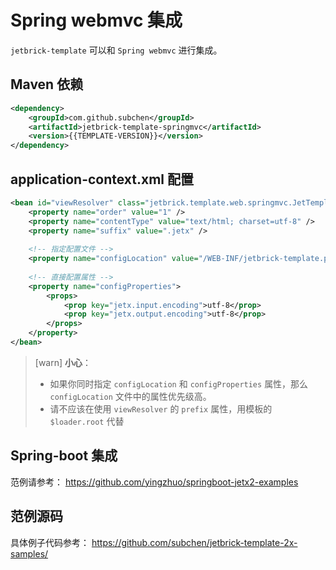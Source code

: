 Spring webmvc 集成
==============================

`jetbrick-template` 可以和 `Spring webmvc` 进行集成。


Maven 依赖
------------------

```xml
<dependency>
    <groupId>com.github.subchen</groupId>
    <artifactId>jetbrick-template-springmvc</artifactId>
    <version>{{TEMPLATE-VERSION}}</version>
</dependency>
```

application-context.xml 配置
----------------------------------------------

```xml
<bean id="viewResolver" class="jetbrick.template.web.springmvc.JetTemplateViewResolver">
    <property name="order" value="1" />
    <property name="contentType" value="text/html; charset=utf-8" />
    <property name="suffix" value=".jetx" />
    
    <!-- 指定配置文件 -->
    <property name="configLocation" value="/WEB-INF/jetbrick-template.properties" />
    
    <!-- 直接配置属性 -->
    <property name="configProperties">
        <props>
            <prop key="jetx.input.encoding">utf-8</prop>
            <prop key="jetx.output.encoding">utf-8</prop>
        </props>
    </property>
</bean>
```

> [warn] **小心**：
> * 如果你同时指定 `configLocation` 和 `configProperties` 属性，那么 `configLocation` 文件中的属性优先级高。
> * 请不应该在使用 `viewResolver` 的 `prefix` 属性，用模板的 `$loader.root` 代替


Spring-boot 集成
----------------------------------------------

范例请参考： https://github.com/yingzhuo/springboot-jetx2-examples


范例源码
--------------------------------

具体例子代码参考： https://github.com/subchen/jetbrick-template-2x-samples/



